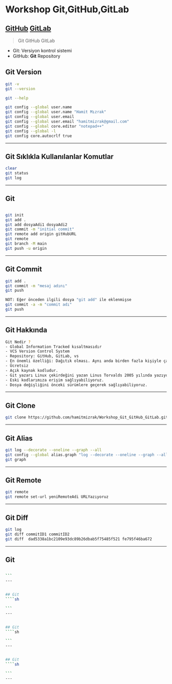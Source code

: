 # Workshop Git,GitHub,GitLab
[GitHub]()
[GitLab]()
---

> Git
> GitHub
> GitLab

- Git: Versiyon kontrol sistemi
- GitHub: **Git** Repository

## Git Version
```sh
git -v
git --version

git --help

git config --global user.name
git config --global user.name "Hamit Mızrak"
git config --global user.email
git config --global user.email "hamitmizrak@gmail.com"
git config --global core.editor "notepad++"
git config --global -l
git config core.autocrlf true
```
---


## Git Sıklıkla Kullanılanlar Komutlar
```sh
clear
git status
git log

```
---


## Git
```sh

git init
git add .
git add dosyaAdi1 dosyaAdi2
git commit -m "initial commit"
git remote add origin gitHubURL
git remote
git branch -M main 
git push -u origin 

```
---


## Git Commit 
```sh
git add .
git commit -m "mesaj adını"
git push

NOT: Eğer önceden ilgili dosya "git add" ile eklenmişse
git commit -a -m "commit adı"
git push


```
---


## Git Hakkında
```sh
Git Nedir ? 
- Global Information Tracked kısaltmasıdır
- VCS Version Control System
- Repository: GitHub, GitLab, vs
- En önemli özelliği: Dağıtık olması. Aynı anda birden fazla kişiyle çalışabiliriz.
- Ücretsiz
- Açık kaynak kodludur.
- Git yazarı Linux çekirdeğini yazan Linus Torvalds 2005 yılında yazıyorlar
- Eski kodlarımıza erişim sağlıyabiliyoruz.
- Dosya değişliğini önceki sürümlere geçerek sağlıyabiliyoruz.

```
---


## Git Clone
```sh
git clone https://github.com/hamitmizrak/Workshop_Git_GitHub_GitLab.git
```
---


## Git Alias
```sh
git log --decorate --oneline --graph --all
git config --global alias.graph "log --decorate --oneline --graph --all"
git graph

```
---


## Git Remote
```sh
git remote
git remote set-url yeniRemoteAdi URLYazıyoruz

```
---


## Git Diff
```sh
git log
git diff commitID1 commitID2
git diff  dad5338a1bc2109e93dc89b26dbab5f75485f521 fe795f46ba672

```
---


## Git
````sh

```
---


## Git
````sh

```
---


## Git
````sh

```
---


## Git
````sh

```
---



